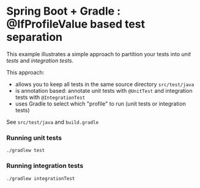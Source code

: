 # Spring Boot + Gradle : @IfProfileValue based test separation

This example illustrates a simple approach to partition your tests into _unit tests_ and _integration tests_.

This approach:
- allows you to keep all tests in the same source directory `src/test/java`
- is annotation based: annotate unit tests with `@UnitTest` and integration tests with `@IntegrationTest`
- uses Gradle to select which "profile" to run (unit tests or integration tests)

See `src/test/java` and `build.gradle`


### Running unit tests

    ./gradlew test
    
### Running integration tests

    ./gradlew integrationTest